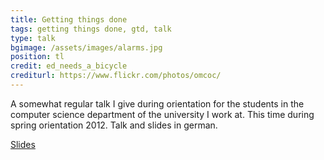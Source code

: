 ```yaml
---
title: Getting things done
tags: getting things done, gtd, talk
type: talk
bgimage: /assets/images/alarms.jpg
position: tl
credit: ed_needs_a_bicycle
crediturl: https://www.flickr.com/photos/omcoc/
---
```


A somewhat regular talk I give during orientation for the students in the computer science department of the university I work at. This time during spring orientation 2012. Talk and slides in german. 

<!--more-->

[Slides](/assets/documents/GTD-2012-04-11.pdf)

<audio src="/assets/audio/GTD-2012-04-11.mp3"></audio>
